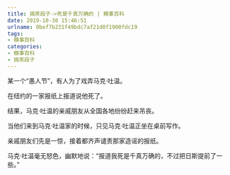```yaml
---
title: 搞笑段子->死是千真万确的 | 糗事百科
date: 2019-10-30 15:46:51
urlname: 0bef7b231f49bdc7af21d0f1900fdc19
tags: 
- 糗事百科
categories:
- 糗事百科
- 搞笑段子
---
```

某一个“愚人节”，有人为了戏弄马克·吐温。

在纽约的一家报纸上报道说他死了。

结果，马克·吐温的亲戚朋友从全国各地纷纷赶来吊丧。

当他们来到马克·吐温家的时候，只见马克·吐温正坐在桌前写作。

亲戚朋友们先是一惊，接着都齐声谴责那家造谣的报纸。

马克·吐温毫无怒色，幽默地说：“报道我死是千真万确的，不过把日斯提前了一些。”


